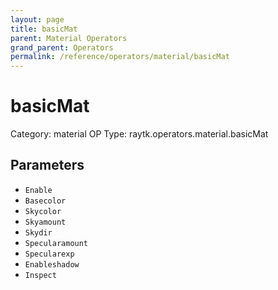 ```yaml
---
layout: page
title: basicMat
parent: Material Operators
grand_parent: Operators
permalink: /reference/operators/material/basicMat
---
```


# basicMat

Category: material
OP Type: raytk.operators.material.basicMat



## Parameters

* `Enable`
* `Basecolor`
* `Skycolor`
* `Skyamount`
* `Skydir`
* `Specularamount`
* `Specularexp`
* `Enableshadow`
* `Inspect`